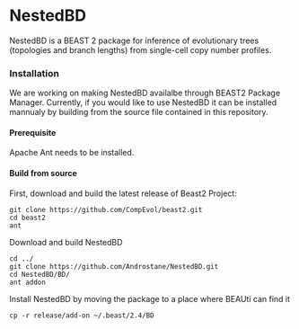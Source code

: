 # NestedBD

NestedBD is a BEAST 2 package for inference of evolutionary trees (topologies and branch lengths) from single-cell copy number profiles. 

### Installation 
We are working on making NestedBD availalbe through BEAST2 Package Manager. Currently, if you would like to use NestedBD it can be installed mannualy by building from the source file contained in this repository. 

#### Prerequisite 
Apache Ant needs to be installed.

#### Build from source
First, download and build the latest release of Beast2 Project: 

    git clone https://github.com/CompEvol/beast2.git
    cd beast2
    ant

Download and build NestedBD

    cd ../
    git clone https://github.com/Androstane/NestedBD.git
    cd NestedBD/BD/
    ant addon

Install NestedBD by moving the package to a place where BEAUti can find it

    cp -r release/add-on ~/.beast/2.4/BD

